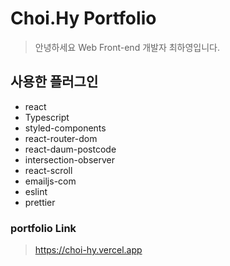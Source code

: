# Choi.Hy Portfolio

> 안녕하세요 Web Front-end 개발자 최하영입니다.

## 사용한 플러그인

- react
- Typescript
- styled-components
- react-router-dom
- react-daum-postcode
- intersection-observer
- react-scroll
- emailjs-com
- eslint
- prettier

### portfolio Link

> https://choi-hy.vercel.app
